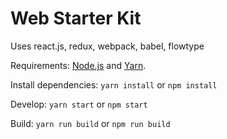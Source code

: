Web Starter Kit
==================================

Uses react.js, redux, webpack, babel, flowtype

Requirements: [Node.js](https://nodejs.org) and [Yarn](https://yarnpkg.com).

Install dependencies: `yarn install` or `npm install`

Develop: `yarn start` or `npm start`

Build: `yarn run build` or `npm run build`
